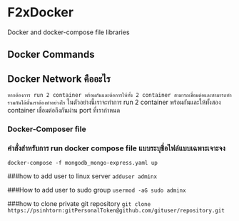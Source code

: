 # F2xDocker
Docker and docker-compose file libraries

## Docker Commands
## Docker Network คืออะไร
`หากต้องการ run 2 container พร้อมกันและต้อการให้ทั้ง 2 container สามารถเชื่อมต่อและสามารถทำรวมกันได้นั้นเราต้องทำอย่างไร`
ในตัวอย่างนี้เราจะทำการ run 2 container พร้อมกันและให้ทั้งสอง container เชื่อมต่อถึงกันผ่าน port ที่เรากำหนด

### Docker-Composer file 

### คำสั่งสำหรับการ run docker compose file แบบระบุชื่อไฟล์แบบเฉพาะเจาะจง
`docker-compose -f mongodb_mongo-express.yaml up`

###how to add user to linux server
`adduser adminx`

###How to add user to sudo group
`usermod -aG sudo adminx`

###how to clone private git repository
`git clone https://psinhtorn:gitPersonalToken@github.com/gituser/repository.git`



